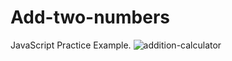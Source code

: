 # Add-two-numbers
JavaScript Practice Example.
![addition-calculator](https://github.com/adibmansuri511/Add-two-numbers/assets/135020831/c598b884-97b3-44df-bf04-09b9fb1d3ad3)

